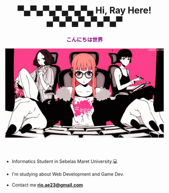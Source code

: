 # <p align="center">▀▄▀▄▀▄▀▄▀▄▀▄  Hi, Ray Here! ▄▀▄▀▄▀▄▀▄▀▄▀</p> 

### <h3 style="color:purple" align="center">こんにちは世界</h3>



<div align="center">
<img height:25%; width:25; src="https://github.com/XnoahR/XnoahR/blob/main/img/futaba-sakura.gif">
</div>

 <p >

<br><br>
- Informatics Student in Sebelas Maret University.💻
<br><br>
- I'm studying about Web Development and Game Dev.
<br><br>
- Contact me  **rio.ae23@gmail.com**

</p>
